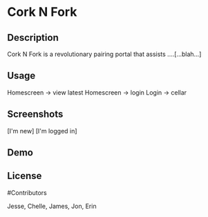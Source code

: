 # Cork N Fork


## Description

Cork N Fork is a revolutionary pairing portal that assists ....[...blah...]

## Usage

Homescreen -> view latest
Homescreen -> login 
Login -> cellar

## Screenshots

[I'm new]
[I'm logged in] 

## Demo


## License


#Contributors

Jesse, Chelle, James, Jon, Erin

